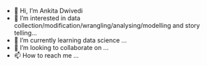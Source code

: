 - 👋 Hi, I’m Ankita Dwivedi
- 👀 I’m interested in data collection/modification/wrangling/analysing/modelling and story telling...
- 🌱 I’m currently learning data science ...
- 💞️ I’m looking to collaborate on ...
- 📫 How to reach me ...

<!---
DwivediAnki/DwivediAnki is a ✨ special ✨ repository because its `README.md` (this file) appears on your GitHub profile.
You can click the Preview link to take a look at your changes.
--->
